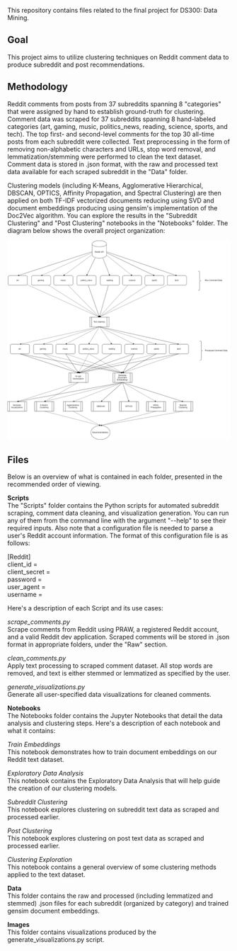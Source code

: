 This repository contains files related to the final project for DS300: Data Mining.

## Goal  
This project aims to utilize clustering techniques on Reddit comment data to produce subreddit and post recommendations.

## Methodology  
Reddit comments from posts from 37 subreddits spanning 8 "categories" that were assigned by hand to establish ground-truth for clustering.
Comment data was scraped for 37 subreddits spanning 8 hand-labeled categories (art, gaming, music, politics_news, reading, science, sports, and tech).  The top first- and second-level comments for the top 30 all-time posts from each subreddit were collected.  Text preprocessing in the form of removing non-alphabetic characters and URLs, stop word removal, and lemmatization/stemming were performed to clean the text dataset.  Comment data is stored in .json format, with the raw and processed text data available for each scraped subreddit in the "Data" folder.

Clustering models (including K-Means, Agglomerative Hierarchical, DBSCAN, OPTICS, Affinity Propagation, and Spectral Clustering) are then applied on both TF-IDF vectorized documents reducing using SVD and document embeddings producing using gensim's implementation of the Doc2Vec algorithm.  You can explore the results in the "Subreddit Clustering" and "Post Clustering" notebooks in the "Notebooks" folder.  The diagram below shows the overall project organization:

![Project organization](https://github.com/jonwiseman/DS300/raw/master/Images/Design.png)

## Files  
Below is an overview of what is contained in each folder, presented in the recommended order of viewing.

**Scripts**  
The "Scripts" folder contains the Python scripts for automated subreddit scraping, comment data cleaning, and visualization generation.  You can run any of them from the command line with the argument "--help" to see their required inputs.  Also note that a configuration file is needed to parse a user's Reddit account information.  The format of this configuration file is as follows:  

[Reddit]  
client_id =  
client_secret =   
password =   
user_agent =   
username =   

Here's a description of each Script and its use cases:  

*scrape_comments.py*  
Scrape comments from Reddit using PRAW, a registered Reddit account, and a valid Reddit dev application.  Scraped comments will be stored in .json format in appropriate folders, under the "Raw" section.  

*clean_comments.py*  
Apply text processing to scraped comment dataset.  All stop words are removed, and text is either stemmed or lemmatized as specified by the user.

*generate_visualizations.py*  
Generate all user-specified data visualizations for cleaned comments.  

**Notebooks**  
The Notebooks folder contains the Jupyter Notebooks that detail the data analysis and clustering steps.  Here's a description of each notebook and what it contains:  

*Train Embeddings*  
This notebook demonstrates how to train document embeddings on our Reddit text dataset.

*Exploratory Data Analysis*  
This notebook contains the Exploratory Data Analysis that will help guide the creation of our clustering models.

*Subreddit Clustering*  
This notebook explores clustering on subreddit text data as scraped and processed earlier.

*Post Clustering*  
This notebook explores clustering on post text data as scraped and processed earlier.

*Clustering Exploration*  
This notebook contains a general overview of some clustering methods applied to the text dataset.

**Data**  
This folder contains the raw and processed (including lemmatized and stemmed) .json files for each subreddit (organized by category) and trained gensim document embeddings.  

**Images**  
This folder contains visualizations produced by the generate_visualizations.py script.
